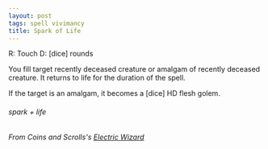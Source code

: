```yaml
---
layout: post
tags: spell vivimancy
title: Spark of Life
---
```

R: Touch  D: [dice] rounds

You fill target recently deceased creature or amalgam of recently deceased creature. It returns to life for the duration of the spell.

If the target is an amalgam, it becomes a [dice] HD flesh golem.

###### spark + life
###### From Coins and Scrolls's [Electric Wizard](https://coinsandscrolls.blogspot.com/2020/04/osr-class-electric-wizard.html)
